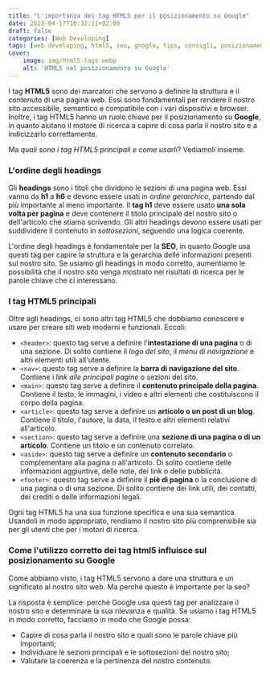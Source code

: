 ```yaml
---
title: "L'importanza dei tag HTML5 per il posizionamento su Google"
date: 2023-04-17T10:32:11+02:00
draft: false
categories: [Web Developing]
tags: [web developing, html5, seo, google, tips, consigli, posizionamento]
cover:
    image: img/html5-tags.webp
    alt: 'HTML5 nel posizionamento su Google'
---
```



I tag **HTML5** sono dei marcatori che servono a definire la struttura e il contenuto di una pagina web. Essi sono fondamentali per rendere il nostro sito accessibile, semantico e compatibile con i vari dispositivi e browser. Inoltre, i tag HTML5 hanno un ruolo chiave per il posizionamento su **Google**, in quanto aiutano il motore di ricerca a capire di cosa parla il nostro sito e a indicizzarlo correttamente.

Ma _quali sono i tag HTML5 principali e come usarli_? Vediamoli insieme.

### L'ordine degli headings

Gli **headings** sono i titoli che dividono le sezioni di una pagina web. Essi vanno da **h1** a **h6** e devono essere usati in _ordine gerarchico_, partendo dal più importante al meno importante. Il **tag h1** deve essere usato __una sola volta per pagina__ e deve contenere il titolo principale del nostro sito o dell'articolo che stiamo scrivendo. Gli altri headings devono essere usati per suddividere il contenuto in _sottosezioni_, seguendo una logica coerente.

L'ordine degli headings è fondamentale per la **SEO**, in quanto Google usa questi tag per capire la struttura e la gerarchia delle informazioni presenti sul nostro sito. Se usiamo gli headings in modo corretto, aumentiamo le possibilità che il nostro sito venga mostrato nei risultati di ricerca per le parole chiave che ci interessano.

### I tag HTML5 principali

Oltre agli headings, ci sono altri tag HTML5 che dobbiamo conoscere e usare per creare siti web moderni e funzionali. Eccoli:

- `<header>`: questo tag serve a definire l'**intestazione di una pagina** o di una sezione. Di solito contiene il _logo del sito_, il _menu di navigazione_ e altri elementi utili all'utente.
- `<nav>`: questo tag serve a definire la **barra di navigazione del sito**. Contiene i _link alle principali pagine_ o sezioni del sito.
- `<main>`: questo tag serve a definire il **contenuto principale della pagina**. Contiene il testo, le immagini, i video e altri elementi che costituiscono il corpo della pagina.
- `<article>`: questo tag serve a definire un **articolo o un post di un blog**. Contiene il titolo, l'autore, la data, il testo e altri elementi relativi all'articolo.
- `<section>`: questo tag serve a definire una **sezione di una pagina o di un articolo**. Contiene un titolo e un contenuto correlato.
- `<aside>`: questo tag serve a definire un **contenuto secondario** o complementare alla pagina o all'articolo. Di solito contiene delle informazioni aggiuntive, delle note, dei link o delle pubblicità.
- `<footer>`: questo tag serve a definire il **piè di pagina** o la conclusione di una pagina o di una sezione. Di solito contiene dei link utili, dei contatti, dei crediti o delle informazioni legali.

Ogni tag HTML5 ha una sua funzione specifica e una sua semantica. Usandoli in modo appropriato, rendiamo il nostro sito più comprensibile sia per gli utenti che per i motori di ricerca.

### Come l'utilizzo corretto dei tag html5 influisce sul posizionamento su Google

Come abbiamo visto, i tag HTML5 servono a dare una struttura e un significato al nostro sito web. Ma perché questo è importante per la seo?

La risposta è semplice: perché Google usa questi tag per analizzare il nostro sito e determinare la sua rilevanza e qualità. Se usiamo i tag HTML5 in modo corretto, facciamo in modo che Google possa:

- Capire di cosa parla il nostro sito e quali sono le parole chiave più importanti;
- Individuare le sezioni principali e le sottosezioni del nostro sito;
- Valutare la coerenza e la pertinenza del nostro contenuto.